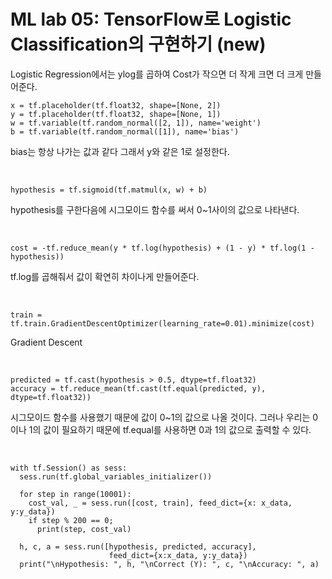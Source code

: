 # ML lab 05: TensorFlow로 Logistic Classification의 구현하기 (new)
Logistic Regression에서는 ylog를 곱하여 Cost가 작으면 더 작게 크면 더 크게 만들어준다.

~~~
x = tf.placeholder(tf.float32, shape=[None, 2])
y = tf.placeholder(tf.float32, shape=[None, 1])
w = tf.variable(tf.random_normal([2, 1]), name='weight')
b = tf.variable(tf.random_normal([1]), name='bias')
~~~
bias는 항상 나가는 값과 같다 그래서 y와 같은 1로 설정한다.

<br/>

~~~
hypothesis = tf.sigmoid(tf.matmul(x, w) + b)
~~~
hypothesis를 구한다음에 시그모이드 함수를 써서 0~1사이의 값으로 나타낸다.

<br/>

~~~
cost = -tf.reduce_mean(y * tf.log(hypothesis) + (1 - y) * tf.log(1 - hypothesis))
~~~
tf.log를 곱해줘서 값이 확연히 차이나게 만들어준다.

<br/>

~~~
train = tf.train.GradientDescentOptimizer(learning_rate=0.01).minimize(cost)
~~~
Gradient Descent

<br/>

~~~
predicted = tf.cast(hypothesis > 0.5, dtype=tf.float32)
accuracy = tf.reduce_mean(tf.cast(tf.equal(predicted, y), dtype=tf.float32))
~~~
시그모이드 함수를 사용했기 때문에 값이 0~1의 값으로 나올 것이다. 그러나 우리는 0이나 1의 값이 필요하기 때문에 tf.equal를 사용하면 0과 1의 값으로 출력할 수 있다.

<br/>

~~~
with tf.Session() as sess:
  sess.run(tf.global_variables_initializer())
  
  for step in range(10001):
    cost_val, _ = sess.run([cost, train], feed_dict={x: x_data, y:y_data})
    if step % 200 == 0;
      print(step, cost_val)
  
  h, c, a = sess.run([hypothesis, predicted, accuracy],
                      feed_dict={x:x_data, y:y_data})
  print("\nHypothesis: ", h, "\nCorrect (Y): ", c, "\nAccuracy: ", a)
~~~
